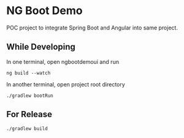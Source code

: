 NG Boot Demo
============

POC project to integrate Spring Boot and Angular into same project.


While Developing
----------------

In one terminal, open ngbootdemoui and run
```
ng build --watch
```

In another terminal, open project root directory
```
./gradlew bootRun
```

For Release
-----------
```
./gradlew build
```

